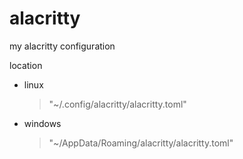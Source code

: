 # alacritty
my alacritty configuration

location
- linux
  >"~/.config/alacritty/alacritty.toml"
- windows
  >"~/AppData/Roaming/alacritty/alacritty.toml"
